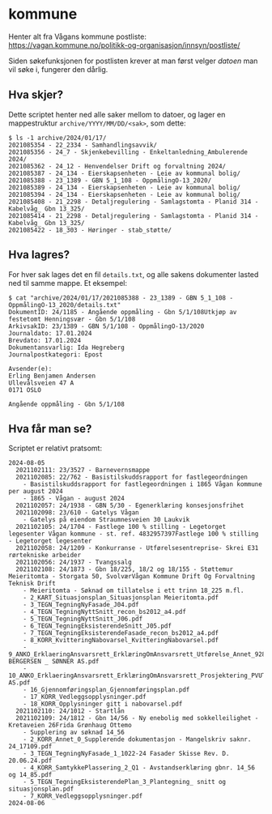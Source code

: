 # kommune

Henter alt fra Vågans kommune postliste: https://vagan.kommune.no/politikk-og-organisasjon/innsyn/postliste/

Siden søkefunksjonen for postlisten krever at man først velger _datoen_ man vil søke i, fungerer den dårlig.

## Hva skjer?

Dette scriptet henter ned alle saker mellom to datoer, og lager en mappestruktur `archive/YYYY/MM/DD/<sak>`, som dette:

```
$ ls -1 archive/2024/01/17/
2021085354 - 22_2334 - Samhandlingsavvik/
2021085356 - 24_7 - Skjenkebevilling - Enkeltanledning_Ambulerende 2024/
2021085362 - 24_12 - Henvendelser Drift og forvaltning 2024/
2021085387 - 24_134 - Eierskapsenheten - Leie av kommunal bolig/
2021085388 - 23_1389 - GBN 5_1_108 - OppmålingO-13_2020/
2021085389 - 24_134 - Eierskapsenheten - Leie av kommunal bolig/
2021085394 - 24_134 - Eierskapsenheten - Leie av kommunal bolig/
2021085408 - 21_2298 - Detaljregulering - Samlagstomta - Planid 314 - Kabelvåg_ Gbn 13_325/
2021085414 - 21_2298 - Detaljregulering - Samlagstomta - Planid 314 - Kabelvåg_ Gbn 13_325/
2021085422 - 18_303 - Høringer - stab_støtte/
```

## Hva lagres?

For hver sak lages det en fil `details.txt`, og alle sakens dokumenter lasted ned til samme mappe. Et eksempel:

```
$ cat "archive/2024/01/17/2021085388 - 23_1389 - GBN 5_1_108 - OppmålingO-13_2020/details.txt"
DokumentID: 24/1185 - Angående oppmåling - Gbn 5/1/108Utkjøp av festetomt Henningsvær - Gbn 5/1/108
ArkivsakID: 23/1389 - GBN 5/1/108 - OppmålingO-13/2020
Journaldato: 17.01.2024
Brevdato: 17.01.2024
Dokumentansvarlig: Ida Hegreberg
Journalpostkategori: Epost

Avsender(e):
Erling Benjamen Andersen
Ullevålsveien 47 A
0171 OSLO

Angående oppmåling - Gbn 5/1/108
```

## Hva får man se?

Scriptet er relativt pratsomt:

```
2024-08-05
  2021102111: 23/3527 - Barnevernsmappe
  2021102085: 22/762 - Basistilskuddsrapport for fastlegeordningen
    - Basistilskuddsrapport for fastlegeordningen i 1865 Vågan kommune per august 2024
    - 1865 - Vågan - august 2024
  2021102057: 24/1938 - GBN 5/30 - Egenerklæring konsesjonsfrihet
  2021102098: 23/610 - Gatelys Vågan
    - Gatelys på eiendom Straumnesveien 30 Laukvik
  2021102105: 24/1704 - Fastlege 100 % stilling - Legetorget legesenter Vågan kommune - st. ref. 4832957397Fastlege 100 % stilling - Legetorget legesenter
  2021102058: 24/1209 - Konkurranse - Utførelsesentreprise- Skrei E31 rørtekniske arbeider
  2021102056: 24/1937 - Tvangssalg
  2021102108: 24/1873 - Gbn 18/225, 18/2 og 18/155 - Støttemur Meieritomta - Storgata 50, SvolværVågan Kommune Drift Og Forvaltning Teknisk Drift
    - Meieritomta - Søknad om tillatelse i ett trinn 18_225 m.fl.
    - 2_KART_Situasjonsplan_Situasjonsplan Meieritomta.pdf
    - 3_TEGN_TegningNyFasade_J04.pdf
    - 4_TEGN_TegningNyttSnitt_recon_bs2012_a4.pdf
    - 5_TEGN_TegningNyttSnitt_J06.pdf
    - 6_TEGN_TegningEksisterendeSnitt_J05.pdf
    - 7_TEGN_TegningEksisterendeFasade_recon_bs2012_a4.pdf
    - 8_KORR_KvitteringNabovarsel_KvitteringNabovarsel.pdf
    - 9_ANKO_ErklaeringAnsvarsrett_ErklæringOmAnsvarsrett_Utførelse_Annet_928086429_OTTAR BERGERSEN _ SØNNER AS.pdf
    - 10_ANKO_ErklaeringAnsvarsrett_ErklæringOmAnsvarsrett_Prosjektering_PVUTEAR_979364857_COWI AS.pdf
    - 16_Gjennomføringsplan_Gjennomføringsplan.pdf
    - 17_KORR_Vedleggsopplysninger.pdf
    - 18_KORR_Opplysninger gitt i nabovarsel.pdf
  2021102110: 24/1012 - Startlån
  2021102109: 24/1812 - Gbn 14/56 - Ny enebolig med sokkelleilighet - Kretaveien 26Frida Grønhaug Ottemo
    - Supplering av søknad 14_56
    - 2_KORR_Annet_0_Supplerende dokumentasjon - Mangelskriv saknr. 24_17109.pdf
    - 3_TEGN_TegningNyFasade_1_1022-24 Fasader Skisse Rev. D. 20.06.24.pdf
    - 4_KORR_SamtykkePlassering_2_Q1 - Avstandserklæring gbnr. 14_56 og 14_85.pdf
    - 5_TEGN_TegningEksisterendePlan_3_Plantegning_ snitt og situasjonsplan.pdf
    - 7_KORR_Vedleggsopplysninger.pdf
2024-08-06
```






